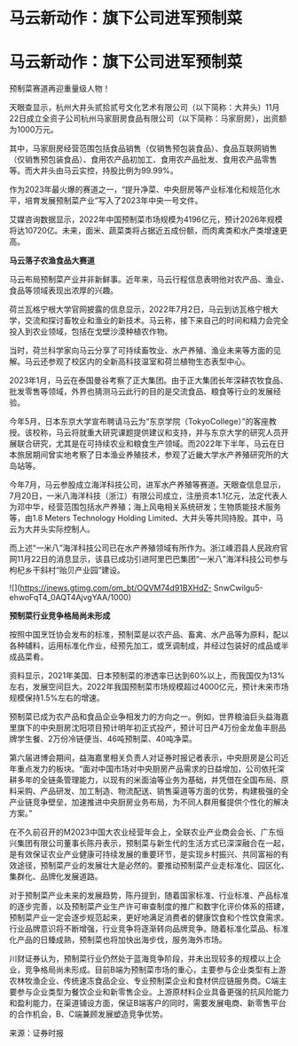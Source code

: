 # 马云新动作：旗下公司进军预制菜

# 马云新动作：旗下公司进军预制菜

预制菜赛道再迎重量级人物！

天眼查显示，杭州大井头贰拾贰号文化艺术有限公司（以下简称：大井头）11月22日成立全资子公司杭州马家厨房食品有限公司（以下简称：马家厨房），出资额为1000万元。

其中，马家厨房经营范围包括食品销售（仅销售预包装食品）、食品互联网销售（仅销售预包装食品）、食用农产品初加工、食用农产品批发、食用农产品零售等。而大井头由马云实控，持股比例为99.99%。

作为2023年最火爆的赛道之一，“提升净菜、中央厨房等产业标准化和规范化水平，培育发展预制菜产业”写入了2023年中央一号文件。

艾媒咨询数据显示，2022年中国预制菜市场规模为4196亿元，预计2026年规模将达10720亿。未来，面米、蔬菜类将占据近五成份额，而肉禽类和水产类增速更高。

**马云落子农渔食品大赛道**

马云布局预制菜产业并非新鲜事。近年来，马云行程信息表明他对农产品、渔业、食品等领域表现出浓厚的兴趣。

荷兰瓦格宁根大学官网披露的信息显示，2022年7月2日，马云到访瓦格宁根大学，交流和探讨畜牧业和渔业的新技术。马云称，接下来自己的时间和精力会完全投入到农业领域，包括在戈壁沙漠种植农作物。

当时，荷兰科学家向马云分享了可持续畜牧业、水产养殖、渔业未来等方面的见解。马云还参观了校区内的全新高科技温室和荷兰植物生态表型中心。

2023年1月，马云在泰国曼谷考察了正大集团。由于正大集团长年深耕农牧食品、批发零售等领域，外界也猜测马云此行的目的是交流食品、粮食等行业的发展经验。

今年5月，日本东京大学宣布聘请马云为“东京学院（TokyoCollege）”的客座教授。该校称，马云将就重大研究课题提供建议和支持，并与东京大学的研究人员开展联合研究，尤其是在可持续农业和粮食生产领域。而2022年下半年，马云在日本旅居期间曾实地考察了日本渔业养殖技术，参观了近畿大学水产养殖研究所的大岛站等。

今年7月，马云参股成立海洋科技公司，进军水产养殖等赛道。天眼查信息显示，7月20日，一米八海洋科技（浙江）有限公司成立，注册资本1.1亿元，法定代表人为邓中华，经营范围包括水产养殖；海上风电相关系统研发；生物质能技术服务等，由1.8
Meters Technology Holding Limited、大井头等共同持股。其中，马云为大井头实际控制人。

而上述“一米八”海洋科技公司已在水产养殖领域有所作为。浙江嵊泗县人民政府官网11月22日的消息显示，该县已成功引进阿里巴巴集团“一米八”海洋科技公司参与枸杞乡干斜村“贻贝产业园”建设。

![](https://inews.gtimg.com/om_bt/OQVM74d91BXHdZ-
SnwCwilgu5-ehwoFqT4_0AQT4AjvgYAA/1000)

**预制菜行业竞争格局尚未形成‍‍**

按照中国烹饪协会发布的标准，预制菜是以农产品、畜禽、水产品等为原料，配以各种辅料，运用标准化作业，经预先加工，或烹调制成，并经过包装好的成品或半成品菜肴。

资料显示，2021年美国、日本预制菜的渗透率已达到60%以上，而我国仅为13%左右，发展空间巨大。2022年我国预制菜市场规模超过4000亿元，预计未来市场规模保持1.5%左右的增速。

预制菜已成为农产品和食品企业争相发力的方向之一。例如，世界粮油巨头益海嘉里旗下的中央厨房沈阳项目预计明年初正式投产，预计可日产4万份金龙鱼丰厨品牌学生餐、2万份冷链便当、46吨预制菜、40吨净菜。

第六届进博会期间，益海嘉里相关负责人对证券时报记者表示，中央厨房是公司近年重点发力的板块。“面对中国市场对中央厨房产品需求的日益增加，公司依托深耕多年的全链条管理能力，以现有的米面油等业务为基础，并凭借在全国布局、原料采购、产品研发、加工制造、物流配送、销售渠道等方面的优势，构建极强的全产业链竞争壁垒，加速推进中央厨房业务布局，为不同人群用餐提供个性化的解决方案。”

在不久前召开的M2023中国大农业经营年会上，全联农业产业商会会长、广东恒兴集团有限公司董事长陈丹表示，预制菜与新生代的生活方式已深深融合在一起，是有效保证农业产业健康可持续发展的重要环节，是实现乡村振兴、共同富裕的有效途径，预制菜产业的发展壮大是必然的。要推动预制菜产业走标准化、园区化、集群化、品牌化发展道路。

对于预制菜产业未来的发展趋势，陈丹提到，随着国家标准、行业标准、产品标准的逐步完善，以及预制菜产业生产许可审查制度的推广和数字化评价体系的搭建，预制菜产业一定会逐步规范起来，更好地满足消费者的健康饮食和个性饮食需求。行业品牌意识将不断增强，行业竞争将逐渐转向品牌竞争。随着标准化菜品、标准化产品的日臻成熟，预制菜也将加快出海步伐，服务海外市场。

川财证券认为，预制菜行业仍然处于蓝海竞争阶段，并未出现较多的规模以上企业，竞争格局尚未形成。目前B端为预制菜市场的重心，主要参与企业类型有上游农林牧渔企业、传统速冻食品企业、专业预制菜企业和食材供应链服务商。C端主要参与企业类型为餐饮企业和新零售企业。上游原材料企业具备更强的抗风险能力和盈利能力，在渠道铺设方面，保证B端客户的同时，需要发展电商、新零售平台的合作机会，B、C端兼顾发展塑造竞争优势。

来源：证券时报

